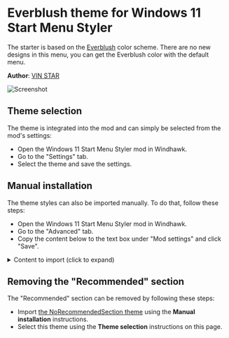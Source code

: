 # Everblush theme for Windows 11 Start Menu Styler

The starter is based on the [Everblush](https://github.com/everblush) color scheme. There are no new designs in this menu, you can get the Everblush color with the default menu.

**Author**: [VIN STAR](https://github.com/vinstartheme)

![Screenshot](screenshot.png)

## Theme selection

The theme is integrated into the mod and can simply be selected from the mod's
settings:

* Open the Windows 11 Start Menu Styler mod in Windhawk.
* Go to the "Settings" tab.
* Select the theme and save the settings.

## Manual installation

The theme styles can also be imported manually. To do that, follow these steps:

* Open the Windows 11 Start Menu Styler mod in Windhawk.
* Go to the "Advanced" tab.
* Copy the content below to the text box under "Mod settings" and click "Save".

<details>
<summary>Content to import (click to expand)</summary>

```json
{
  "controlStyles[0].target": "Border#AcrylicBorder",
  "controlStyles[0].styles[0]": "Background=#141b1e",
  "controlStyles[0].styles[1]": "BorderBrush=#268ccf7e",
  "controlStyles[1].target": "Border#AcrylicOverlay",
  "controlStyles[1].styles[0]": "Background=#141b1e",
  "controlStyles[2].target": "StartDocked.SearchBoxToggleButton > Grid > Border",
  "controlStyles[2].styles[0]": "Background=#232a2d",
  "controlStyles[2].styles[1]": "BorderBrush=transparent",
  "controlStyles[3].target": "StartMenu.ExpandedFolderList > Grid > Border",
  "controlStyles[3].styles[0]": "Background=#232a2d",
  "controlStyles[4].target": "TextBlock#PlaceholderText",
  "controlStyles[4].styles[0]": "Foreground=#80b3b9b8",
  "controlStyles[5].target": "Windows.UI.Xaml.Controls.Button",
  "controlStyles[5].styles[0]": "Background=#d28ccf7e",
  "controlStyles[6].target": "StackPanel > Windows.UI.Xaml.Controls.Button",
  "controlStyles[6].styles[0]": "Background=transparent",
  "controlStyles[6].styles[1]": "BorderBrush=transparent",
  "controlStyles[7].target": "Microsoft.UI.Xaml.Controls.ItemsRepeater > Windows.UI.Xaml.Controls.Button",
  "controlStyles[7].styles[0]": "Background=transparent",
  "controlStyles[7].styles[1]": "BorderBrush=transparent",
  "controlStyles[8].target": "TextBlock#DisplayName",
  "controlStyles[8].styles[0]": "Foreground=#b3b9b8",
  "controlStyles[9].target": "TextBlock#Title",
  "controlStyles[9].styles[0]": "Foreground=#b3b9b8",
  "controlStyles[10].target": "TextBlock#Subtitle",
  "controlStyles[10].styles[0]": "Foreground=#6cbfbf",
  "controlStyles[11].target": "TextBlock#PinnedListHeaderText",
  "controlStyles[11].styles[0]": "Foreground=#8ccf7e",
  "controlStyles[12].target": "TextBlock#TopLevelSuggestionsListHeaderText",
  "controlStyles[12].styles[0]": "Foreground=#8ccf7e",
  "controlStyles[13].target": "TextBlock#AllAppsHeading",
  "controlStyles[13].styles[0]": "Foreground=#8ccf7e",
  "controlStyles[14].target": "TextBlock#MoreSuggestionsListHeaderText",
  "controlStyles[14].styles[0]": "Foreground=#8ccf7e",
  "controlStyles[15].target": "TextBlock#AppDisplayName",
  "controlStyles[15].styles[0]": "Foreground=#b3b9b8",
  "controlStyles[16].target": "TextBlock#Text",
  "controlStyles[16].styles[0]": "Foreground=#e5c76b",
  "controlStyles[17].target": "TextBlock#FolderGlyph",
  "controlStyles[17].styles[0]": "Foreground=#e5c76b",
  "controlStyles[18].target": "TextBlock#StatusMessage",
  "controlStyles[18].styles[0]": "Foreground=#8ccf7e",
  "controlStyles[19].target": "Windows.UI.Xaml.Controls.Border#ContentBorder > Windows.UI.Xaml.Controls.Grid#DroppedFlickerWorkaroundWrapper > Border@CommonStates",
  "controlStyles[19].styles[0]": "Background:=<LinearGradientBrush StartPoint=\"0.5,0\" EndPoint=\"0,0.5\"> <GradientStop Color=\"#268ccf7e\" Offset=\"0\" /><GradientStop Color=\"#26e5c76b\" Offset=\"1\" /></LinearGradientBrush>",
  "controlStyles[19].styles[1]": "BorderBrush:=<LinearGradientBrush StartPoint=\"0.5,0\" EndPoint=\"0,0.5\"> <GradientStop Color=\"#828ccf7e\" Offset=\"0\" /><GradientStop Color=\"#82e5c76b\" Offset=\"1\" /></LinearGradientBrush>",
  "controlStyles[19].styles[2]": "CornerRadius=6",
  "controlStyles[20].target": "Windows.UI.Xaml.Controls.Border#ContentBorder > Windows.UI.Xaml.Controls.Grid#DroppedFlickerWorkaroundWrapper > Border#BackgroundBorder",
  "controlStyles[20].styles[0]": "Background=transparent",
  "controlStyles[21].target": "Border#AppBorder",
  "controlStyles[21].styles[0]": "Background=#141b1e",
  "controlStyles[22].target": "Border#TaskbarSearchBackground",
  "controlStyles[22].styles[0]": "Background=#232a2d",
  "controlStyles[22].styles[1]": "BorderBrush=transparent",
  "controlStyles[23].target": "Grid",
  "controlStyles[23].styles[0]": "RequestedTheme=2",
  "controlStyles[24].target": "TextBlock#UserTileNameText",
  "controlStyles[24].styles[0]": "Foreground=#67b0e8",
  "controlStyles[25].target": "Windows.UI.Xaml.Controls.ContentPresenter > Windows.UI.Xaml.Controls.FontIcon > Windows.UI.Xaml.Controls.Grid > Windows.UI.Xaml.Controls.TextBlock",
  "controlStyles[25].styles[0]": "Foreground=#6cbfbf",
  "controlStyles[26].target": "Windows.UI.Xaml.Controls.Grid > Windows.UI.Xaml.Controls.FontIcon > Windows.UI.Xaml.Controls.Grid > Windows.UI.Xaml.Controls.TextBlock",
  "controlStyles[26].styles[0]": "Foreground=#e5c76b",
  "controlStyles[27].target": "MenuFlyoutPresenter",
  "controlStyles[27].styles[0]": "Background=#232a2d",
  "controlStyles[28].target": "Windows.UI.Xaml.Controls.FontIcon#SearchGlyph > Windows.UI.Xaml.Controls.Grid > Windows.UI.Xaml.Controls.TextBlock",
  "controlStyles[28].styles[0]": "Foreground=#232a2d"
}
```
</details>

## Removing the "Recommended" section

The "Recommended" section can be removed by following these steps:

* Import [the NoRecommendedSection
  theme](https://github.com/ramensoftware/windows-11-start-menu-styling-guide/blob/main/Themes/NoRecommendedSection/README.md)
  using the **Manual installation** instructions.
* Select this theme using the **Theme selection** instructions on this page.
